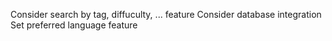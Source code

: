 Consider search by tag, diffuculty, ... feature
Consider database integration
Set preferred language feature
